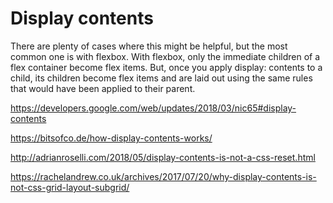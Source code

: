 # Display contents

There are plenty of cases where this might be helpful, but the most common one is with flexbox. With flexbox, only the immediate children of a flex container become flex items.
But, once you apply display: contents to a child, its children become flex items and are laid out using the same rules that would have been applied to their parent.


https://developers.google.com/web/updates/2018/03/nic65#display-contents

https://bitsofco.de/how-display-contents-works/

http://adrianroselli.com/2018/05/display-contents-is-not-a-css-reset.html

https://rachelandrew.co.uk/archives/2017/07/20/why-display-contents-is-not-css-grid-layout-subgrid/
